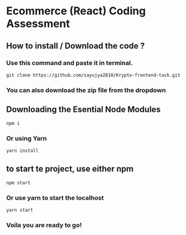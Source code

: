 # Ecommerce (React) Coding Assessment

## How to install / Download the code ?
### Use this command and paste it in terminal.
```
git clone https://github.com/sayujya2810/Krypto-frontend-task.git
```
### You can also download the zip file from the dropdown

## Downloading the Esential Node Modules
```
npm i
```

### Or using Yarn
```
yarn install
```

## to start te project, use either npm
```
npm start
```

### Or use yarn to start the localhost
```
yarn start
```

### Voila you are ready to go!
